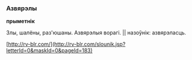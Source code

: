 ### Азвярэлы
**прыметнік**

Злы, шалёны, раз'юшаны. Азвярэлыя ворагі. || назоўнік: азвярэласць.

<a rel="author">[http://rv-blr.com/](http://rv-blr.com/slounik.jsp?letterId=0&maskId=0&pageId=183)</a>
